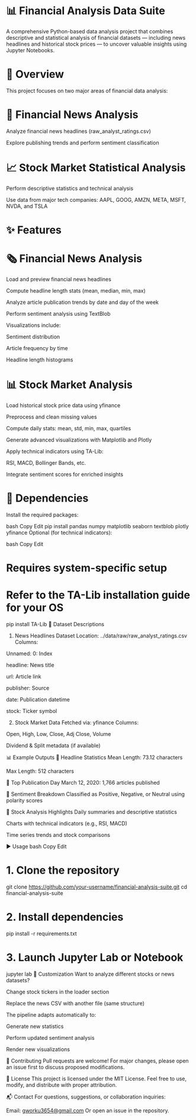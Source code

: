 # 📊 Financial Analysis Data Suite
A comprehensive Python-based data analysis project that combines descriptive and statistical analysis of financial datasets — including news headlines and historical stock prices — to uncover valuable insights using Jupyter Notebooks.

# 📁 Overview
This project focuses on two major areas of financial data analysis:

# 📰 Financial News Analysis
Analyze financial news headlines (raw_analyst_ratings.csv)

Explore publishing trends and perform sentiment classification

# 📈 Stock Market Statistical Analysis
Perform descriptive statistics and technical analysis

Use data from major tech companies: AAPL, GOOG, AMZN, META, MSFT, NVDA, and TSLA

# ✨ Features
# 🗞️ Financial News Analysis
Load and preview financial news headlines

Compute headline length stats (mean, median, min, max)

Analyze article publication trends by date and day of the week

Perform sentiment analysis using TextBlob

Visualizations include:

Sentiment distribution

Article frequency by time

Headline length histograms

# 📊 Stock Market Analysis
Load historical stock price data using yfinance

Preprocess and clean missing values

Compute daily stats: mean, std, min, max, quartiles

Generate advanced visualizations with Matplotlib and Plotly

Apply technical indicators using TA-Lib:

RSI, MACD, Bollinger Bands, etc.

Integrate sentiment scores for enriched insights

# 🧰 Dependencies
Install the required packages:

bash
Copy
Edit
pip install pandas numpy matplotlib seaborn textblob plotly yfinance
Optional (for technical indicators):

bash
Copy
Edit
# Requires system-specific setup
# Refer to the TA-Lib installation guide for your OS
pip install TA-Lib
📂 Dataset Descriptions
1. News Headlines Dataset
Location: ../data/raw/raw_analyst_ratings.csv
Columns:

Unnamed: 0: Index

headline: News title

url: Article link

publisher: Source

date: Publication datetime

stock: Ticker symbol

2. Stock Market Data
Fetched via: yfinance
Columns:

Open, High, Low, Close, Adj Close, Volume

Dividend & Split metadata (if available)

📊 Example Outputs
📌 Headline Statistics
Mean Length: 73.12 characters

Max Length: 512 characters

📌 Top Publication Day
March 12, 2020: 1,766 articles published

📌 Sentiment Breakdown
Classified as Positive, Negative, or Neutral using polarity scores

📌 Stock Analysis Highlights
Daily summaries and descriptive statistics

Charts with technical indicators (e.g., RSI, MACD)

Time series trends and stock comparisons

▶️ Usage
bash
Copy
Edit
# 1. Clone the repository
git clone https://github.com/your-username/financial-analysis-suite.git
cd financial-analysis-suite

# 2. Install dependencies
pip install -r requirements.txt

# 3. Launch Jupyter Lab or Notebook
jupyter lab
🧪 Customization
Want to analyze different stocks or news datasets?

Change stock tickers in the loader section

Replace the news CSV with another file (same structure)

The pipeline adapts automatically to:

Generate new statistics

Perform updated sentiment analysis

Render new visualizations

🤝 Contributing
Pull requests are welcome!
For major changes, please open an issue first to discuss proposed modifications.

📜 License
This project is licensed under the MIT License.
Feel free to use, modify, and distribute with proper attribution.

📬 Contact
For questions, suggestions, or collaboration inquiries:

Email: gworku3654@gmail.com
Or open an issue in the repository.